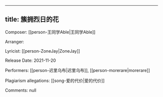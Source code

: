 
---
title: 簇拥烈日的花
---
Composer: [[person-王同学Able|王同学Able]]

Arranger: 

Lyricist: [[person-ZoneJay|ZoneJay]]

Release Date: 2021-11-20

Performers: [[person-迟里乌布|迟里乌布]], [[person-morerare|morerare]]

Plagiarism allegations:
[[song-爱的代价|爱的代价]]

Comments:
null
